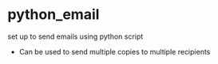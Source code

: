 # python_email

set up to send emails using python script
- Can be used to send multiple copies to multiple recipients 
